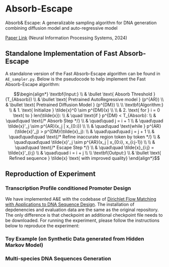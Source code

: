 # Absorb-Escape
Absorb&amp; Escape: A generalizable sampling algorithm for DNA generation combining diffusion model and auto-regressive model

[Paper Link](https://neurips.cc/virtual/2024/poster/94782) (Neural Information Processing Systems, 2024)

## Standalone Implementation of Fast Absorb-Escape

A standalone version of the Fast Absorb-Escape algorithm can be found in `AE_sampler.py`. Below is the pseudocode to help implement the Fast Absorb-Escape algorithm:

```math
\begin{align*}
\textbf{Input:} \\
& \bullet \text{ Absorb Threshold } (T_{Absorb}) \\
& \bullet \text{ Pretrained AutoRegressive model } (p^{AR}) \\
& \bullet \text{ Pretrained Diffusion Model } (p^{DM}) \\
\\
\textbf{Algorithm:} \\
& 1. \text{ Initialize } \tilde{x}^0 \sim p^{DM}(x) \\
\\
& 2. \text{ for } i = 0 \text{ to } len(\tilde{x}): \\
& \quad \text{if } p^{DM} < T_{Absorb}: \\
& \quad\quad \text{/* Absorb Step */} \\
& \quad\quad j = i + 1 \\
& \quad\quad \tilde{x}'_j \sim p^{AR}(x_j | x_{0:i}) \\
\\
& \quad\quad \text{while } p^{AR}(\tilde{x}'_j) > p^{DM}(\tilde{x}_j): \\
& \quad\quad\quad j = j + 1 \\
& \quad\quad\quad \text{/* Refine inaccurate region token by token */} \\
& \quad\quad\quad \tilde{x}'_j \sim p^{AR}(x_j | x_{0:i}, x_{i:j-1}) \\
\\
& \quad\quad \text{/* Escape Step */} \\
& \quad\quad \tilde{x}_{i:j} = \tilde{x}'_{i:j} \\
& \quad\quad i = i + j \\
\\
\textbf{Output:} \\
& \bullet \text{ Refined sequence } \tilde{x} \text{ with improved quality}
\end{align*}
```

## Reproduction of Experiment
### Transcription Profile conditioned Promoter Design

We have implemented A\&E with the codebase of [Dirichlet Flow Matching with Applications to DNA Sequence Design](https://github.com/HannesStark/dirichlet-flow-matching/tree/main). The installation of depdenencies and evaluation data are the same as the original repository. The only difference is that checkpoint an additional checkpoint file needs to be downloaded. For running the experiment, please follow the instructions below to reproduce the experiment:

### Toy Example (on Synthetic Data generated from Hidden Markov Model)


### Multi-species DNA Sequences Generation
